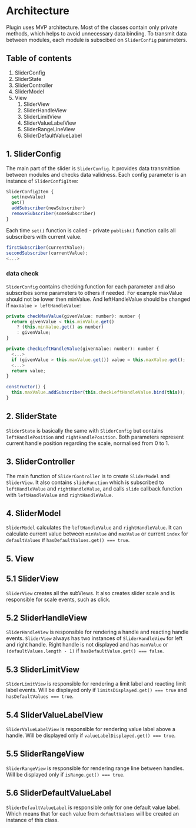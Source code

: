 # Architecture

Plugin uses MVP architecture.
Most of the classes contain only private methods, which helps to avoid unnecessary data binding.
To transmit data between modules, each module is subscibed on `SliderConfig` parameters.

## Table of contents

1. SliderConfig
2. SliderState
3. SliderController
4. SliderModel
5. View
    1. SliderView
    2. SliderHandleView
    3. SliderLimitView
    4. SliderValueLabelView
    5. SliderRangeLineView
    6. SliderDefaultValueLabel

## 1. SliderConfig

The main part of the slider is `SliderConfig`. It provides data transmittion between modules and checks data validness.
Each config parameter is an instance of `SliderConfigItem`:

```js
SliderConfigItem {
  set(newValue)
  get()
  addSubscriber(newSubscriber)
  removeSubscriber(someSubscriber)
}
```

Each time `set()` function is called - private `publish()` function calls all subscribers with current value.

```js
firstSubscriber(currentValue);
secondSubscriber(currentValue);
<...>
```

### data check

`SliderConfig` contains checking function for each parameter and also subscribes some parameters to others if needed.
For example maxValue should not be lower then minValue. And leftHandleValue should be changed if `maxValue > leftHandleValue`:

```js
private checkMaxValue(givenValue: number): number {
  return givenValue < this.minValue.get()
    ? (this.minValue.get() as number)
    : givenValue;
}

private checkLeftHandleValue(givenValue: number): number {
  <...>
  if (givenValue > this.maxValue.get()) value = this.maxValue.get();
  <...>
  return value;
}
```

```js
constructor() {
  this.maxValue.addSubscriber(this.checkLeftHandleValue.bind(this));
}
```

## 2. SliderState

`SliderState` is basically the same with `SliderConfig` but contains `leftHandlePosition` and `rightHandlePosition`.
Both parameters represent current handle position regarding the scale, normalised from 0 to 1.

## 3. SliderController

The main function of `SliderController` is to create `SliderModel` and `SliderView`.
It also contains `slideFunction` which is subscribed to `leftHandleValue` and `rightHandleValue`,
and calls `slide` callback function with `leftHandleValue` and `rightHandleValue`.

## 4. SliderModel

`SliderModel` calculates the `leftHandleValue` and `rightHandleValue`.
It can calculate current value between `minValue` and `maxValue` or current `index` for `defaultValues`
if `hasDefaultValues.get() === true`.

## 5. View

## 5.1 SliderView

`SliderView` creates all the subViews.
It also creates slider scale and is responsible for scale events, such as click.

## 5.2 SliderHandleView

`SliderHandleView` is responsible for rendering a handle and reacting handle events.
`SliderView` always has two instances of `SliderHandleView` for left and right handle.
Right handle is not displayed and has `maxValue` or `(defaultValues.length - 1)` if `hasDefaultValue.get() === false`.

## 5.3 SliderLimitView

`SliderLimitView` is responsible for rendering a limit label and reacting limit label events.
Will be displayed only if `limitsDisplayed.get() === true` and `hasDefaultValues === true`.

## 5.4 SliderValueLabelView

`SliderValueLabelView` is responsible for rendering value label above a handle.
Will be displayed only if `valueLabelDisplayed.get() === true`.

## 5.5 SliderRangeView

`SliderRangeView` is responsible for rendering range line between handles.
Will be displayed only if `isRange.get() === true`.

## 5.6 SliderDefaultValueLabel

`SliderDefaultValueLabel` is responsible only for one default value label.
Which means that for each value from `defaultValues` will be created an instance of this class.